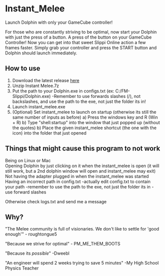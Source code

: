 # Instant_Melee
Launch Dolphin with only your GameCube controller!

For those who are constantly striving to be optimal, now start your Dolphin with just the press of a button. A press of the button on your GameCube Controller! Now you can get into that sweet Slippi Online action a few frames faster. Simply grab your controller and press the START button and Dolphin should launch immediately.

## How to use

1. Download the latest release [here](https://github.com/RucksP/Instant_Melee/releases/download/v0.9/Instant.Melee.7z) 
2. Unzip Instant Melee.7z
3. Put the path to your Dolphin.exe in configs.txt (ex: C:/FM-Slippi/Dolphin.exe)
   -Remember to use forwards slashes (/), not backslashes, and use the path to the exe, not just the folder its in!
4. Launch instant_melee.exe
5. (Optional) Set instant_melee to launch on startup (otherwise its still the same number of inputs as before)
    a) Press the windows key and R (Win + R)
    b) Type "shell:startup" into the window that just popped up (without the quotes)
    b) Place the given instant_melee shortcut (the one with the icon) into the folder that just opened

## Things that might cause this program to not work

Being on Linux or Mac\
Opening Dolphin by just clicking on it when the instant_melee is open (it will still work, but a 2nd dolphin window will open and instant_melee may exit)
Not having the adapter plugged in when the instant_melee was started
Having an incorrect path in config.txt
  -actually edit config.txt to contain your path 
  -remember to use the path to the exe, not just the folder its in
  -use forward slashes
  
Otherwise check logs.txt and send me a message

## Why?

"The Melee community is full of visionaries. We don't like to settle for 'good enough'" - roughtongue5

"Because we strive for optimal" - PM_ME_THEM_BOOTS

"Because its *possible*" -Dweebl

"An engineer will spend 2 weeks trying to save 5 minutes" -My High School Physics Teacher
